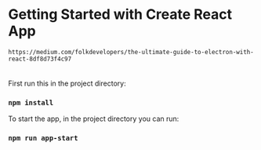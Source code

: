 # Getting Started with Create React App
```https://medium.com/folkdevelopers/the-ultimate-guide-to-electron-with-react-8df8d73f4c97```
<br/>
<br/>
<br/>
First run this in the project directory:

### `npm install`

To start the app, in the project directory you can run:

### `npm run app-start`
